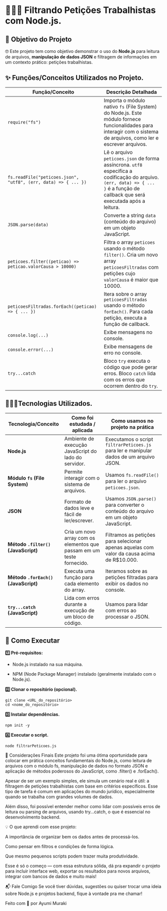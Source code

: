# **👩🏻‍⚖️ Filtrando Petições Trabalhistas com Node.js.**

## **🎯 Objetivo do Projeto**
🤓 Este projeto tem como objetivo demonstrar o uso do **Node.js** para leitura de arquivos, **manipulação de dados JSON** e filtragem de informações em um contexto prático: petições trabalhistas.



## **✨ Funções/Conceitos Utilizados no Projeto.**


| Função/Conceito | Descrição Detalhada |
|---|---|
| `require("fs")` | Importa o módulo nativo `fs` (File System) do Node.js. Este módulo fornece funcionalidades para interagir com o sistema de arquivos, como ler e escrever arquivos. |
| `fs.readFile("peticoes.json", "utf8", (err, data) => { ... })` | Lê o arquivo `peticoes.json` de forma assíncrona. `utf8` especifica a codificação do arquivo. `(err, data) => { ... }` é a função de callback que será executada após a leitura. |
| `JSON.parse(data)` | Converte a string `data` (conteúdo do arquivo) em um objeto JavaScript. |
| `peticoes.filter((peticao) => peticao.valorCausa > 10000)` | Filtra o array `peticoes` usando o método `filter()`. Cria um novo array `peticoesFiltradas` com petições cujo `valorCausa` é maior que 10000. |
| `peticoesFiltradas.forEach((peticao) => { ... })` | Itera sobre o array `peticoesFiltradas` usando o método `forEach()`. Para cada petição, executa a função de callback. |
| `console.log(...)` | Exibe mensagens no console. |
| `console.error(...)` | Exibe mensagens de erro no console. |
| `try...catch` | Bloco `try` executa o código que pode gerar erros. Bloco `catch` lida com os erros que ocorrem dentro do `try`. |


##  **👩🏻‍💻Tecnologias Utilizados.**


|  **Tecnologia/Conceito** |  **Como foi estudada / aplicada** |  **Como usamos no projeto na prática** |
|-------------------|-------------------|--------------------------------------|
| **Node.js** | Ambiente de execução JavaScript do lado do servidor. | Executamos o script `filtrarPeticoes.js` para ler e manipular dados de um arquivo JSON. |
| **Módulo `fs` (File System)** | Permite interagir com o sistema de arquivos. | Usamos `fs.readFile()` para ler o arquivo `peticoes.json`. |
| **JSON** | Formato de dados leve e fácil de ler/escrever. | Usamos `JSON.parse()` para converter o conteúdo do arquivo em um objeto JavaScript. |
| **Método `.filter()` (JavaScript)** | Cria um novo array com os elementos que passam em um teste fornecido. | Filtramos as petições para selecionar apenas aquelas com valor da causa acima de R$10.000. |
| **Método `.forEach()` (JavaScript)** | Executa uma função para cada elemento do array. | Iteramos sobre as petições filtradas para exibir os dados no console. |
| **`try...catch` (JavaScript)** | Lida com erros durante a execução de um bloco de código. | Usamos para lidar com erros ao processar o JSON. |




## **🚀 Como Executar**

**1️⃣ Pré-requisitos:**

- Node.js instalado na sua máquina.

* NPM (Node Package Manager) instalado (geralmente instalado com o Node.js).

**2️⃣ Clonar o repositório (opcional).**

```
git clone <URL_do_repositório>
cd <nome_do_repositório>

```



**3️⃣ Instalar dependências.**

```
npm init -y
```



**4️⃣ Executar o script.**

```
node filtrarPeticoes.js
```

🧠 Considerações Finais
Este projeto foi uma ótima oportunidade para colocar em prática conceitos fundamentais do Node.js, como leitura de arquivos com o módulo fs, manipulação de dados no formato JSON e aplicação de métodos poderosos do JavaScript, como .filter() e .forEach().

Apesar de ser um exemplo simples, ele simula um cenário real e útil: a filtragem de petições trabalhistas com base em critérios específicos. Esse tipo de tarefa é comum em aplicações do mundo jurídico, especialmente quando se trabalha com grandes volumes de dados.

Além disso, foi possível entender melhor como lidar com possíveis erros de leitura ou parsing de arquivos, usando try...catch, o que é essencial no desenvolvimento backend.

💡 O que aprendi com esse projeto:

A importância de organizar bem os dados antes de processá-los.

Como pensar em filtros e condições de forma lógica.

Que mesmo pequenos scripts podem trazer muita produtividade.

Esse é só o começo — com essa estrutura sólida, dá pra expandir o projeto para incluir interface web, exportar os resultados para novos arquivos, integrar com bancos de dados e muito mais!


📬 Fale Comigo
Se você tiver dúvidas, sugestões ou quiser trocar uma ideia sobre Node.js e projetos backend, fique à vontade pra me chamar!

Feito com 💙 por Ayumi Muraki
